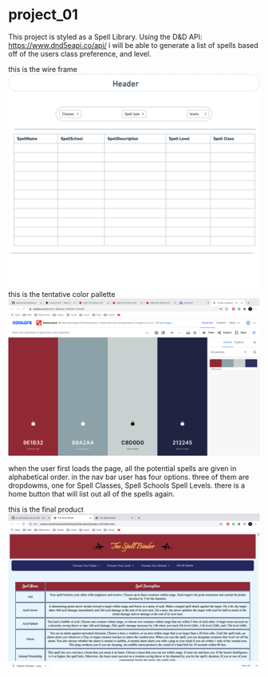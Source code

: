 # project_01
This project is styled as a Spell Library. Using the D&D API: https://www.dnd5eapi.co/api/ i will be able to generate a list of spells based off of the users class preference, and level.

this is the wire frame ![wireframe](/css/img/project01%20-%20Window.png)
this is the tentative color pallette ![Color Pallette](/css/img/pallette.png)

when the user first loads the page, all the potential spells are given in alphabetical order. in the nav bar user has four options. three of them are dropdowms, one for Spell Classes, Spell Schools Spell Levels.
there is a home button that will list out all of the spells again.


 this is the final product![app Photo](/css/img/screenShot.png)

